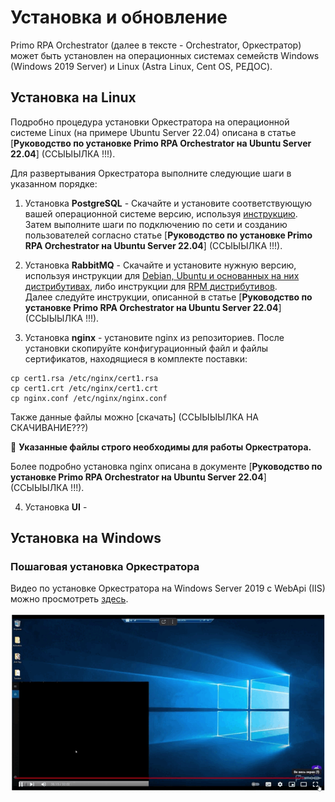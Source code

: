 # Установка и обновление

Primo RPA Orchestrator (далее в тексте - Orchestrator, Оркестратор) может быть установлен на операционных системах семейств Windows (Windows 2019 Server) и Linux (Astra Linux, Cent OS, РЕДОС).


## Установка на Linux

Подробно процедура установки Оркестратора на операционной системе Linux (на примере Ubuntu Server 22.04) описана в статье [**Руководство по установке Primo RPA Orchestrator на Ubuntu Server 22.04**] (ССЫЫЫЛКА !!!).

Для развертывания Оркестратора выполните следующие шаги в указанном порядке:

1. Установка **PostgreSQL** - Скачайте и установите соответствующую вашей операционной системе версию, используя [инструкцию](https://www.postgresql.org/download/). Затем выполните шаги по подключению по сети и созданию пользователей согласно статье [**Руководство по установке Primo RPA Orchestrator на Ubuntu Server 22.04**] (ССЫЫЫЛКА !!!).

2. Установка **RabbitMQ** - Скачайте и установите нужную версию, используя инструкции для [Debian, Ubuntu и основанных на них дистрибутивах](https://www.rabbitmq.com/docs/install-debian), либо инструкции для [RPM дистрибутивов](https://www.rabbitmq.com/docs/install-rpm).  
Далее следуйте инструкции, описанной в статье [**Руководство по установке Primo RPA Orchestrator на Ubuntu Server 22.04**] (ССЫЫЫЛКА !!!).

4. Установка **nginx** - установите nginx из репозиториев. После установки скопируйте конфигурационный файл и файлы сертификатов, находящиеся в комплекте поставки:
```
cp cert1.rsa /etc/nginx/cert1.rsa
cp cert1.crt /etc/nginx/cert1.crt
cp nginx.conf /etc/nginx/nginx.conf
```
Также данные файлы можно [скачать] (ССЫЫЫЫЛКА НА СКАЧИВАНИЕ???)

🔸 **Указанные файлы строго необходимы для работы Оркестратора.**

Более подробно установка nginx описана в документе [**Руководство по установке Primo RPA Orchestrator на Ubuntu Server 22.04**] (ССЫЫЫЛКА !!!).

4. Установка **UI** - 


## Установка на Windows



### Пошаговая установка Оркестратора
Видео по установке Оркестратора на Windows Server 2019 с WebApi (IIS) можно просмотреть [здесь](https://www.youtube.com/watch?v=IAIRmChw65k&ab_channel=PrimoRPA).

<a href="https://www.youtube.com/watch?v=IAIRmChw65k"><img src="https://raw.githubusercontent.com/PrimoRPA/Docs.Rus/main/.gitbook/assets/video_preview/test_gif.gif" width="850" title="hover text"></a>
